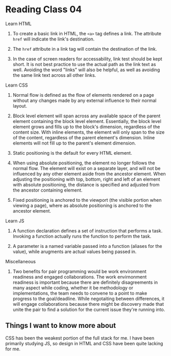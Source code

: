 # Reading Class 04

Learn HTML

1) To create a basic link in HTML, the `<a>` tag defines a link. The attribute `href` will indicate the link's destination.

2) The `href` attribute in a link tag will contain the destination of the link.

3) In the case of screen readers for accessability, link test should be kept short. It is not best practice to use the actual path as the link text as well. Avoiding the word "links" will also be helpful, as well as avoiding the same link text across all other links.

Learn CSS

1) Normal flow is defined as the flow of elements rendered on a page without any changes made by any external influence to their normal layout.

2) Block level element will span across any available space of the parent element containing the block level element. Essentially, the block level element grows and fills up to the block's dimension, regardless of the content size. With inline elements, the element will only span to the size of the content, regardless of the parent element's dimension. Inline elements will not fill up to the parent's element dimension.

3) Static  positioning is the default for every HTML element.

4) When using absolute positioning, the element no longer follows the normal flow. The element will exist on a separate layer, and will not be influenced by any other element aside from the ancestor element. When adjusting the positioning with top, bottom, right and left of an element with absolute positioning, the distance is specified and adjusted from the ancestor containing element.

5) Fixed positioning is anchored to the viewport (the visible portion when viewing a page), where as absolute positioning is anchored to the ancestor element.

Learn JS

1) A function declaration defines a set of instruction that performs a task. Invoking a function actually runs the function to perform the task.

2) A parameter is a named variable passed into a function (aliases for the value), while arugments are actual values being passed in.

Miscellaneous

1) Two benefits for pair programming would be work environment readiness and engaged collaborations. The work envirnonment readiness is important because there are definitely disagreements in many aspect while coding, whether it be methodology or implementations, the team needs to convene to a point to make progress to the goal/deadline. While negotaiting between differences, it will engage collaborations because there might be discovery made that unite the pair to find a solution for the current issue they're running into.

## Things I want to know more about

CSS has been the weakest portion of the full stack for me. I have been primarily studying JS, so design in HTML and CSS have been quite lacking for me.
